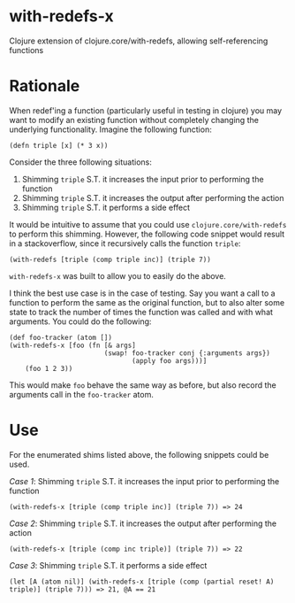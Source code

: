 # with-redefs-x
Clojure extension of clojure.core/with-redefs, allowing self-referencing functions

# Rationale

When redef'ing a function (particularly useful in testing in clojure) you may want to modify an existing function without completely changing the underlying functionality. Imagine the following function:

`(defn triple [x] (* 3 x))`

Consider the three following situations:
1. Shimming `triple` S.T. it increases the input prior to performing the function
1. Shimming `triple` S.T. it increases the output after performing the action
1. Shimming `triple` S.T. it performs a side effect

It would be intuitive to assume that you could use `clojure.core/with-redefs` to perform this shimming. However, the following code snippet would result in a stackoverflow, since it recursively calls the function `triple`:

`(with-redefs [triple (comp triple inc)] (triple 7))`

`with-redefs-x` was built to allow you to easily do the above.

I think the best use case is in the case of testing. Say you want a call to a function to perform the same as the original function, but to also alter some state to track the number of times the function was called and with what arguments. You could do the following:
```
(def foo-tracker (atom [])
(with-redefs-x [foo (fn [& args] 
                        (swap! foo-tracker conj {:arguments args})
                               (apply foo args)))]
    (foo 1 2 3))
```

This would make `foo` behave the same way as before, but also record the arguments call in the `foo-tracker` atom.

# Use

For the enumerated shims listed above, the following snippets could be used.

*Case 1*: Shimming `triple` S.T. it increases the input prior to performing the function

`(with-redefs-x [triple (comp triple inc)] (triple 7)) => 24`

*Case 2*: Shimming `triple` S.T. it increases the output after performing the action

`(with-redefs-x [triple (comp inc triple)] (triple 7)) => 22`

*Case 3*: Shimming `triple` S.T. it performs a side effect

`(let [A (atom nil)] (with-redefs-x [triple (comp (partial reset! A) triple)] (triple 7))) => 21, @A == 21`
